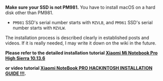 <b>Make sure your SSD is not PM981.</b> You have to install macOS on a hard disk other than PM981.
  - `PM981` SSD's serial number starts with `MZVLB`, and `PM961` SSD's serial number starts with `MZVLW`.

The installation process is described clearly in established posts and videos. If it is really needed, I may write it down on the wiki in the future.

<b>Please refer to the detailed installation tutorial [Xiaomi Mi Notebook Pro High Sierra 10.13.6](https://www.tonymacx86.com/threads/guide-xiaomi-mi-notebook-pro-high-sierra-10-13-6.242724)</b>

<b>or video tutorial [Xiaomi NoteBook PRO HACKINTOSH INSTALLATION GUIDE !!!](https://www.youtube.com/watch?v=72sPmkpxCvc).</b>